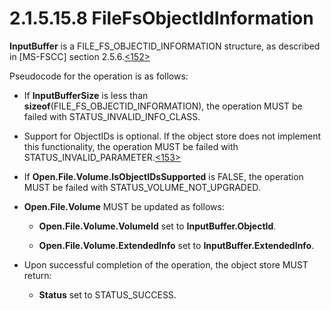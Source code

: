 <html dir="LTR" xmlns:mshelp="http://msdn.microsoft.com/mshelp" xmlns:ddue="http://ddue.schemas.microsoft.com/authoring/2003/5" xmlns:xlink="http://www.w3.org/1999/xlink" xmlns:tool="http://www.microsoft.com/tooltip">
    <head>
        <meta http-equiv="Content-Type" content="text/html; CHARSET=utf-8"></meta>
        <meta name="save" content="history"></meta>
        <title>2.1.5.15.8 FileFsObjectIdInformation</title>
        <xml>
            <mshelp:toctitle title="2.1.5.15.8 FileFsObjectIdInformation"></mshelp:toctitle>
            <mshelp:rltitle title="[MS-FSA]: FileFsObjectIdInformation"></mshelp:rltitle>
            <mshelp:keyword index="A" term="26c1655d-d2f1-466d-984b-6127af6f3bc6"></mshelp:keyword>
            <mshelp:attr name="DCSext.ContentType" value="open specification"></mshelp:attr>
            <mshelp:attr name="AssetID" value="26c1655d-d2f1-466d-984b-6127af6f3bc6"></mshelp:attr>
            <mshelp:attr name="TopicType" value="kbRef"></mshelp:attr>
            <mshelp:attr name="DCSext.Title" value="[MS-FSA]: FileFsObjectIdInformation" />
        </xml>
    </head>
    <body>
        <div id="header">
            <h1 class="heading">2.1.5.15.8 FileFsObjectIdInformation</h1>
        </div>
        <div id="mainSection">
            <div id="mainBody">
                <div id="allHistory" class="saveHistory"></div>
                <div id="sectionSection0" class="section" name="collapseableSection">
                    

<p><b>InputBuffer</b> is a FILE_FS_OBJECTID_INFORMATION
structure, as described in <mshelp:link keywords="efbfe127-73ad-4140-9967-ec6500e66d5e" tabindex="0">[MS-FSCC]</mshelp:link>
section <mshelp:link keywords="dbf535ae-315a-4508-8bc5-84276ea106d4" tabindex="0">2.5.6</mshelp:link>.<a id="Appendix_A_Target_152"></a><a href="4e3695bd-7574-4f24-a223-b4679c065b63.md#Appendix_A_152" aria-label="Product behavior note 152">&lt;152&gt;</a></p>

<p>Pseudocode for the operation is as follows:</p>

<ul><li><p><span><span> 
</span></span>If <b>InputBufferSize</b> is less than <b>sizeof</b>(FILE_FS_OBJECTID_INFORMATION),
the operation MUST be failed with STATUS_INVALID_INFO_CLASS.</p>

</li><li><p><span><span> 
</span></span>Support for ObjectIDs is optional. If the object store does not
implement this functionality, the operation MUST be failed with
STATUS_INVALID_PARAMETER.<a id="Appendix_A_Target_153"></a><a href="4e3695bd-7574-4f24-a223-b4679c065b63.md#Appendix_A_153" aria-label="Product behavior note 153">&lt;153&gt;</a></p>

</li><li><p><span><span> 
</span></span>If <b>Open.File.Volume.IsObjectIDsSupported</b> is FALSE, the
operation MUST be failed with STATUS_VOLUME_NOT_UPGRADED.</p>

</li><li><p><span><span> 
</span></span><b>Open.File.Volume</b> MUST be updated as follows:</p>

<ul><li><p><span><span>  </span></span><b>Open.File.Volume.VolumeId</b>
set to <b>InputBuffer.ObjectId</b>.</p>

</li><li><p><span><span>  </span></span><b>Open.File.Volume.ExtendedInfo</b>
set to <b>InputBuffer.ExtendedInfo</b>.</p>

</li></ul></li><li><p><span><span> 
</span></span>Upon successful completion of the operation, the object store
MUST return:</p>

<ul><li><p><span><span>  </span></span><b>Status</b>
set to STATUS_SUCCESS.</p>

</li></ul></li></ul>
                </div>
            </div>
        </div>
    </body>
</html>